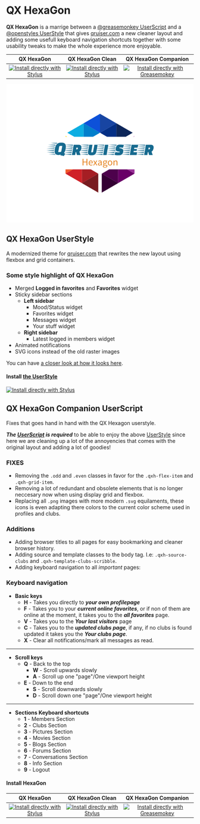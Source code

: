 # QX HexaGon

**QX HexaGon** is a marrige between a [@greasemonkey UserScript](http://www.greasespot.net/) and a [@openstyles UserStyle](https://add0n.com/stylus.html) that gives [qruiser.com](https://www.qruiser.com/) a new cleaner layout and adding some usefull keyboard navigation shortcuts together with some usability tweaks to make the whole experience more enjoyable.

| QX HexaGon | QX HexaGon Clean | QX HexaGon Companion |
| :--------: | :--------------: | :------------------: |
| [![Install directly with Stylus](https://img.shields.io/badge/Install%20directly%20with-Stylus-285959.svg)](https://raw.githubusercontent.com/BlackSkorpio/qx-hexagon/master/dist/css/qx-hexagon-beta.user.css) | [![Install directly with Stylus](https://img.shields.io/badge/Install%20directly%20with-Stylus-285959.svg)](https://raw.githubusercontent.com/BlackSkorpio/qx-hexagon/master/dist/css/qx-hexagon-clean.user.css) | [![Install directly with Greasemokey](https://img.shields.io/badge/Install%20Directly%20With-Greasemonkey-%236e4e8e.svg)](https://github.com/BlackSkorpio/qx-hexagon/raw/master/dist/userscript/qx-heagon-companion.user.js) |

![QX HexaGon logo](svg-src/hexagon-logo.svg)

## QX HexaGon UserStyle
A modernized theme for [qruiser.com](https://www.qruiser.com/) that rewrites the new layout using flexbox and grid containers.

### Some style highlight of QX HexaGon
* Merged **Logged in favorites** and **Favorites** widget
* Sticky sidebar sections
  * **Left sidebar**
    * Mood/Status widget
    * Favorites widget
    * Messages widget
    * Your stuff widget
  * **Right sidebar**
    * Latest logged in members widget
* Animated notifications
* SVG icons instead of the old raster images

You can have [a closer look at how it looks here](screens/screens.md#shortcuts).

#### Install [the UserStyle](https://raw.githubusercontent.com/BlackSkorpio/qx-hexagon/master/dist/css/qx-hexagon-beta.user.css)
[![Install directly with Stylus](https://img.shields.io/badge/Install%20directly%20with-Stylus-285959.svg)](https://raw.githubusercontent.com/BlackSkorpio/qx-hexagon/master/dist/css/qx-hexagon-beta.user.css)

## QX HexaGon Companion UserScript
Fixes that goes hand in hand with the QX Hexagon userstyle.

**_The [UserScript](https://github.com/BlackSkorpio/qx-hexagon/raw/master/dist/userscript/qx-heagon-companion.user.js) is required_** to be able to enjoy the above [UserStyle](https://raw.githubusercontent.com/BlackSkorpio/qx-hexagon/master/dist/css/qx-hexagon-beta.user.css) since here we are cleaning up a lot of the annoyencies that comes with the original layout and adding a lot of goodies!

### FIXES
* Removing the `.odd` and `.even` classes in favor for the `.qxh-flex-item` and `.qxh-grid-item`.
* Removing a lot of redundant and obsolete elements that is no longer neccesary now when using display grid and flexbox.
* Replacing all `.png` images with more modern `.svg` equilaments, these icons is even adapting there colors to the current color scheme used in profiles and clubs.

### Additions
* Adding browser titles to all pages for easy bookmarking and cleaner browser history.
* Adding source and template classes to the body tag. I.e: `.qxh-source-clubs` and `.qxh-template-clubs-scribble`.
* Adding keyboard navigation to all _important_ pages:

### Keyboard navigation
* **Basic keys**
  * **H** - Takes you directly to **_your own profilepage_**
  * **F** - Takes you to your **_current online favorites_**, or if non of them are online at the moment, it takes you to the **_all favorites_** page.
  * **V** - Takes you to the **_Your last visitors_** page
  * **C** - Takes you to the **_updated clubs page_**, if any, if no clubs is found updated it takes you the **_Your clubs page_**.
  * **X** - Clear all notifications/mark all messages as read.
* **
* **Scroll keys**
  * **Q** - Back to the top
    * **W** - Scroll upwards slowly
    * **A** - Scroll up one "page"/One viewport height
  * **E** - Down to the end
    * **S** - Scroll downwards slowly
    * **D** - Scroll down one "page"/One viewport height
* **
* **Sections Keyboard shortcuts**
  * **1** - Members Section
  * **2** - Clubs Section
  * **3** - Pictures Section
  * **4** - Movies Section
  * **5** - Blogs Section
  * **6** - Forums Section
  * **7** - Conversations Section
  * **8** - Info Section
  * **9** - Logout

#### Install HexaGon

| QX HexaGon | QX HexaGon Clean | QX HexaGon Companion |
| :--------: | :--------------: | :------------------: |
| [![Install directly with Stylus](https://img.shields.io/badge/Install%20directly%20with-Stylus-285959.svg)](https://raw.githubusercontent.com/BlackSkorpio/qx-hexagon/master/dist/css/qx-hexagon-beta.user.css) | [![Install directly with Stylus](https://img.shields.io/badge/Install%20directly%20with-Stylus-285959.svg)](https://raw.githubusercontent.com/BlackSkorpio/qx-hexagon/master/dist/css/qx-hexagon-clean.user.css) | [![Install directly with Greasemokey](https://img.shields.io/badge/Install%20Directly%20With-Greasemonkey-%236e4e8e.svg)](https://github.com/BlackSkorpio/qx-hexagon/raw/master/dist/userscript/qx-heagon-companion.user.js) |
